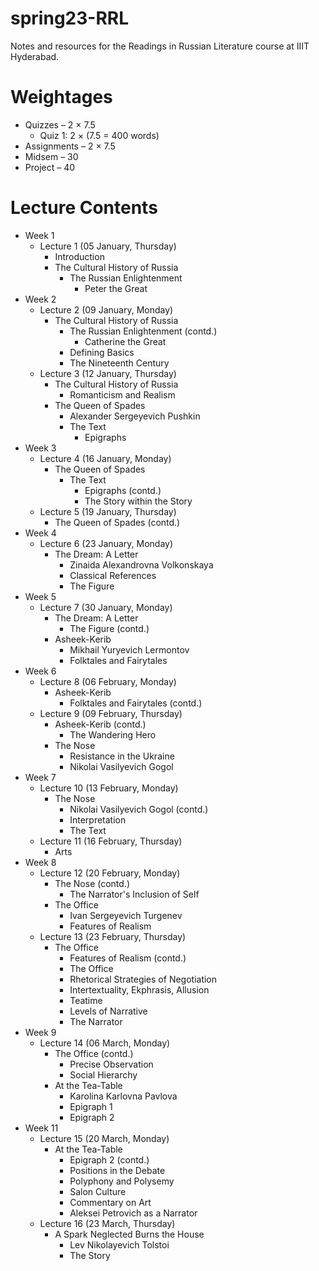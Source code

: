 # spring23-RRL
Notes and resources for the Readings in Russian Literature course at IIIT Hyderabad.

# Weightages
* Quizzes – 2 $\times$ 7.5
    * Quiz 1: 2 $\times$ (7.5 = 400 words)
* Assignments – 2 $\times$ 7.5
* Midsem – 30
* Project – 40

# Lecture Contents
* Week 1
    * Lecture 1 (05 January, Thursday)
        - Introduction
        - The Cultural History of Russia
            - The Russian Enlightenment
                - Peter the Great
* Week 2
    * Lecture 2 (09 January, Monday)
        - The Cultural History of Russia
            - The Russian Enlightenment (contd.)    
                - Catherine the Great
            - Defining Basics
            - The Nineteenth Century
    * Lecture 3 (12 January, Thursday)
        - The Cultural History of Russia
            - Romanticism and Realism
        - The Queen of Spades
            - Alexander Sergeyevich Pushkin
            - The Text
                - Epigraphs
* Week 3
    * Lecture 4 (16 January, Monday)
        - The Queen of Spades
            - The Text
                - Epigraphs (contd.)
                - The Story within the Story
    * Lecture 5 (19 January, Thursday)
        - The Queen of Spades (contd.)
* Week 4
    * Lecture 6 (23 January, Monday)
        - The Dream: A Letter
            - Zinaida Alexandrovna Volkonskaya
            - Classical References
            - The Figure
* Week 5
    * Lecture 7 (30 January, Monday)
        - The Dream: A Letter
            - The Figure (contd.)
        - Asheek-Kerib
            - Mikhail Yuryevich Lermontov
            - Folktales and Fairytales
* Week 6
    * Lecture 8 (06 February, Monday)
        - Asheek-Kerib
            - Folktales and Fairytales (contd.)
    * Lecture 9 (09 February, Thursday)
        - Asheek-Kerib (contd.)
            - The Wandering Hero
        - The Nose
            - Resistance in the Ukraine
            - Nikolai Vasilyevich Gogol
* Week 7
    * Lecture 10 (13 February, Monday)
        - The Nose
            - Nikolai Vasilyevich Gogol (contd.)
            - Interpretation
            - The Text
    * Lecture 11 (16 February, Thursday)
        - Arts
* Week 8
    * Lecture 12 (20 February, Monday)
        - The Nose (contd.)
            - The Narrator's Inclusion of Self
        - The Office
            - Ivan Sergeyevich Turgenev
            - Features of Realism
    * Lecture 13 (23 February, Thursday)
        - The Office
            - Features of Realism (contd.)
            - The Office
            - Rhetorical Strategies of Negotiation
            - Intertextuality, Ekphrasis, Allusion
            - Teatime
            - Levels of Narrative
            - The Narrator
* Week 9
    * Lecture 14 (06 March, Monday)
        - The Office (contd.)
            - Precise Observation
            - Social Hierarchy
        - At the Tea-Table
            - Karolina Karlovna Pavlova
            - Epigraph 1
            - Epigraph 2
* Week 11
    * Lecture 15 (20 March, Monday)
        - At the Tea-Table
            - Epigraph 2 (contd.)
            - Positions in the Debate
            - Polyphony and Polysemy
            - Salon Culture
            - Commentary on Art
            - Aleksei Petrovich as a Narrator
    * Lecture 16 (23 March, Thursday)
        - A Spark Neglected Burns the House
            - Lev Nikolayevich Tolstoi
            - The Story